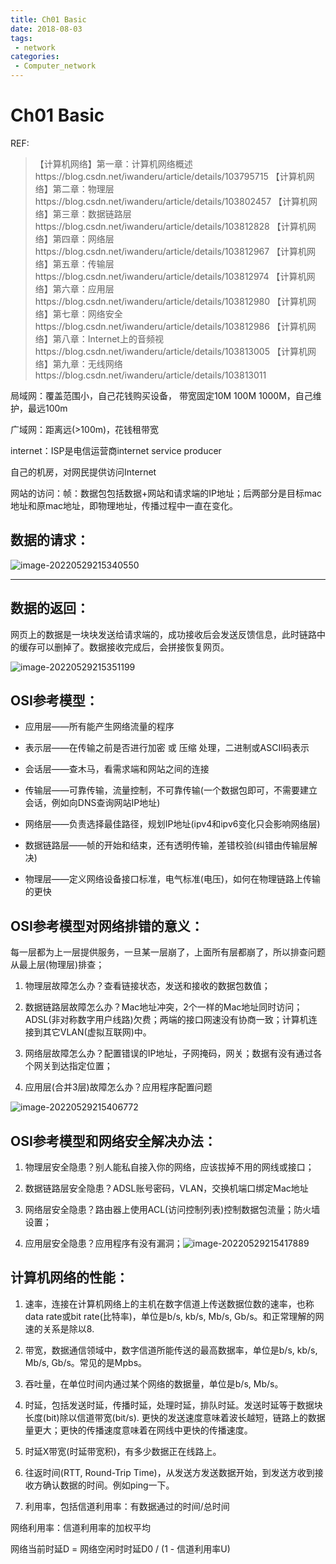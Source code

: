 ```yaml
---
title: Ch01 Basic
date: 2018-08-03
tags:
 - network
categories:
 - Computer_network
---
```


# Ch01 Basic

REF:

> 【计算机网络】第一章：计算机网络概述https://blog.csdn.net/iwanderu/article/details/103795715
> 【计算机网络】第二章：物理层https://blog.csdn.net/iwanderu/article/details/103802457
> 【计算机网络】第三章：数据链路层https://blog.csdn.net/iwanderu/article/details/103812828
> 【计算机网络】第四章：网络层https://blog.csdn.net/iwanderu/article/details/103812967
> 【计算机网络】第五章：传输层https://blog.csdn.net/iwanderu/article/details/103812974
> 【计算机网络】第六章：应用层https://blog.csdn.net/iwanderu/article/details/103812980
> 【计算机网络】第七章：网络安全https://blog.csdn.net/iwanderu/article/details/103812986
> 【计算机网络】第八章：Internet上的音频视https://blog.csdn.net/iwanderu/article/details/103813005
> 【计算机网络】第九章：无线网络https://blog.csdn.net/iwanderu/article/details/103813011

局域网：覆盖范围小，自己花钱购买设备， 带宽固定10M 100M 1000M，自己维护，最远100m

广域网：距离远(>100m)，花钱租带宽

internet：ISP是电信运营商internet service producer

自己的机房，对网民提供访问Internet

网站的访问：帧：数据包包括数据+网站和请求端的IP地址；后两部分是目标mac地址和原mac地址，即物理地址，传播过程中一直在变化。

## 数据的请求：

![image-20220529215340550](https://markdown-1301334775.cos.eu-frankfurt.myqcloud.com/image-20220529215340550.png)

---

## 数据的返回：

网页上的数据是一块块发送给请求端的，成功接收后会发送反馈信息，此时链路中的缓存可以删掉了。数据接收完成后，会拼接恢复网页。

![image-20220529215351199](https://markdown-1301334775.cos.eu-frankfurt.myqcloud.com/image-20220529215351199.png)



## OSI参考模型：

+ 应用层——所有能产生网络流量的程序

+ 表示层——在传输之前是否进行加密 或 压缩 处理，二进制或ASCII码表示

+ 会话层——查木马，看需求端和网站之间的连接

+ 传输层——可靠传输，流量控制，不可靠传输(一个数据包即可，不需要建立会话，例如向DNS查询网站IP地址)

+ 网络层——负责选择最佳路径，规划IP地址(ipv4和ipv6变化只会影响网络层)

+ 数据链路层——帧的开始和结束，还有透明传输，差错校验(纠错由传输层解决)

+ 物理层——定义网络设备接口标准，电气标准(电压)，如何在物理链路上传输的更快



## OSI参考模型对网络排错的意义：

每一层都为上一层提供服务，一旦某一层崩了，上面所有层都崩了，所以排查问题从最上层(物理层)排查；

1. 物理层故障怎么办？查看链接状态，发送和接收的数据包数值；

2. 数据链路层故障怎么办？Mac地址冲突，2个一样的Mac地址同时访问；ADSL(非对称数字用户线路)欠费；两端的接口网速没有协商一致；计算机连接到其它VLAN(虚拟互联网)中。

3. 网络层故障怎么办？配置错误的IP地址，子网掩码，网关；数据有没有通过各个网关到达指定位置；

4. 应用层(合并3层)故障怎么办？应用程序配置问题

![image-20220529215406772](https://markdown-1301334775.cos.eu-frankfurt.myqcloud.com/image-20220529215406772.png)



## OSI参考模型和网络安全解决办法：

1. 物理层安全隐患？别人能私自接入你的网络，应该拔掉不用的网线或接口；

2. 数据链路层安全隐患？ADSL账号密码，VLAN，交换机端口绑定Mac地址

3. 网络层安全隐患？路由器上使用ACL(访问控制列表)控制数据包流量；防火墙设置；

4. 应用层安全隐患？应用程序有没有漏洞；![image-20220529215417889](https://markdown-1301334775.cos.eu-frankfurt.myqcloud.com/image-20220529215417889.png)



## 计算机网络的性能：

1. 速率，连接在计算机网络上的主机在数字信道上传送数据位数的速率，也称data rate或bit rate(比特率)，单位是b/s, kb/s, Mb/s, Gb/s。和正常理解的网速的关系是除以8.

2. 带宽，数据通信领域中，数字信道所能传送的最高数据率，单位是b/s, kb/s, Mb/s, Gb/s。常见的是Mpbs。

3. 吞吐量，在单位时间内通过某个网络的数据量，单位是b/s, Mb/s。

4. 时延，包括发送时延，传播时延，处理时延，排队时延。发送时延等于数据块长度(bit)除以信道带宽(bit/s). 更快的发送速度意味着波长越短，链路上的数据量更大；更快的传播速度意味着在网线中更快的传播速度。

5. 时延X带宽(时延带宽积)，有多少数据正在线路上。

6. 往返时间(RTT, Round-Trip Time)，从发送方发送数据开始，到发送方收到接收方确认数据的时间。例如ping一下。

7. 利用率，包括信道利用率：有数据通过的时间/总时间

网络利用率：信道利用率的加权平均

网络当前时延D = 网络空闲时时延D0 / (1 - 信道利用率U)